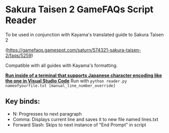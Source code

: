 # Sakura Taisen 2 GameFAQs Script Reader
To be used in conjunction with Kayama's translated guide to Sakura Taisen 2 

(https://gamefaqs.gamespot.com/saturn/574321-sakura-taisen-2/faqs/5259)

Compatible with all guides with Kayama's formatting.

**<ins>Run inside of a terminal that supports Japanese character encoding like the one in Visual Studio Code</ins>**
Run with `python reader.py nameofyourfile.txt [manual_line_number_override]`

## Key binds:
- N: Progresses to next paragraph
- Comma: Displays current line and saves it to new file named lines.txt
- Forward Slash: Skips to next instance of "End Prompt" in script
